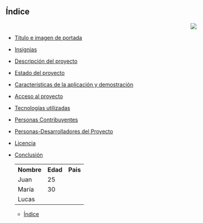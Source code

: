 ## Índice

<p align="right">
   <img src="https://img.shields.io/badge/STATUS-EN%20DESAROLLO-green">
   </p>

* [Título e imagen de portada](https://static.vecteezy.com/system/resources/previews/018/888/966/original/water-wave-logo-vector.jpg#)

* [Insignias](#insignias)

* [Descripción del proyecto](#)

* [Estado del proyecto](#Estado-del-proyecto)

* [Características de la aplicación y demostración](#Características-de-la-aplicación-y-demostración)

* [Acceso al proyecto](#acceso-proyecto)

* [Tecnologías utilizadas](#tecnologías-utilizadas)

* [Personas Contribuyentes](#personas-contribuyentes)

* [Personas-Desarrolladores del Proyecto](#personas-desarrolladores)

* [Licencia](#licencia)

* [Conclusión](#conclusión)
  <table>
  <tr>
    <th>Nombre</th>
    <th>Edad</th>
    <th>Pais</th>
  </tr>
  <tr>
    <td>Juan</td>
    <td>25</td>
  </tr>
  <tr>
    <td>María</td>
    <td>30</td>
  </tr>
  <tr>
  <td>Lucas</td>
  </tr>
</table>

* [Índice](#índice)
